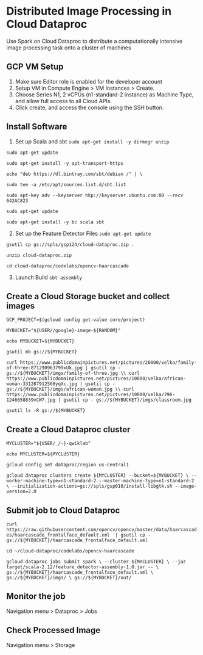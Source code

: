 # Distributed Image Processing in Cloud Dataproc
Use Spark on Cloud Dataproc to distribute a computationally intensive image processing task onto a cluster of machines

## GCP VM Setup
1. Make sure Editor role is enabled for the developer account
2. Setup VM in Compute Engine > VM Instances > Create.
3. Choose Series N1, 2 vCPUs (n1-standard-2 instance) as Machine Type, and allow full access to all Cloud APIs.
4. Click create, and access the console using the SSH button.

## Install Software
1. Set up Scala and sbt
`sudo apt-get install -y dirmngr unzip`

`sudo apt-get update`

`sudo apt-get install -y apt-transport-https`

`echo "deb https://dl.bintray.com/sbt/debian /" | \`

`sudo tee -a /etc/apt/sources.list.d/sbt.list`

`sudo apt-key adv --keyserver hkp://keyserver.ubuntu.com:80 --recv 642AC823`

`sudo apt-get update`

`sudo apt-get install -y bc scala sbt`

2. Set up the Feature Detector Files
`sudo apt-get update`

`gsutil cp gs://spls/gsp124/cloud-dataproc.zip .`

`unzip cloud-dataproc.zip`

`cd cloud-dataproc/codelabs/opencv-haarcascade`

3. Launch Build
`sbt assembly`

## Create a Cloud Storage bucket and collect images
`GCP_PROJECT=$(gcloud config get-value core/project)`

`MYBUCKET="${USER//google}-image-${RANDOM}"`

`echo MYBUCKET=${MYBUCKET}`

`gsutil mb gs://${MYBUCKET}`

`curl https://www.publicdomainpictures.net/pictures/20000/velka/family-of-three-871290963799xUk.jpg | gsutil cp - gs://${MYBUCKET}/imgs/family-of-three.jpg \\
curl https://www.publicdomainpictures.net/pictures/10000/velka/african-woman-331287912508yqXc.jpg | gsutil cp - gs://${MYBUCKET}/imgs/african-woman.jpg \\
curl https://www.publicdomainpictures.net/pictures/10000/velka/296-1246658839vCW7.jpg | gsutil cp - gs://${MYBUCKET}/imgs/classroom.jpg`

`gsutil ls -R gs://${MYBUCKET}`

## Create a Cloud Dataproc cluster
`MYCLUSTER="${USER/_/-}-qwiklab"`

`echo MYCLUSTER=${MYCLUSTER}`

`gcloud config set dataproc/region us-central1`

`gcloud dataproc clusters create ${MYCLUSTER} --bucket=${MYBUCKET} \
--worker-machine-type=n1-standard-2 --master-machine-type=n1-standard-2 \
--initialization-actions=gs://spls/gsp010/install-libgtk.sh --image-version=2.0`

## Submit job to Cloud Dataproc
`curl https://raw.githubusercontent.com/opencv/opencv/master/data/haarcascades/haarcascade_frontalface_default.xml 
| gsutil cp - gs://${MYBUCKET}/haarcascade_frontalface_default.xml`

`cd ~/cloud-dataproc/codelabs/opencv-haarcascade`

`gcloud dataproc jobs submit spark \
--cluster ${MYCLUSTER} \
--jar target/scala-2.12/feature_detector-assembly-1.0.jar -- \
gs://${MYBUCKET}/haarcascade_frontalface_default.xml \
gs://${MYBUCKET}/imgs/ \
gs://${MYBUCKET}/out/`

## Monitor the job
Navigation menu > Dataproc > Jobs

## Check Processed Image
Navigation menu > Storage
